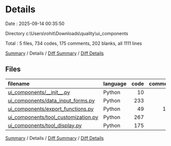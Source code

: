 # Details

Date : 2025-09-14 00:35:50

Directory c:\\Users\\rohit\\Downloads\\quality\\ui_components

Total : 5 files,  734 codes, 175 comments, 202 blanks, all 1111 lines

[Summary](results.md) / Details / [Diff Summary](diff.md) / [Diff Details](diff-details.md)

## Files
| filename | language | code | comment | blank | total |
| :--- | :--- | ---: | ---: | ---: | ---: |
| [ui\_components/\_\_init\_\_.py](/ui_components/__init__.py) | Python | 10 | 4 | 2 | 16 |
| [ui\_components/data\_input\_forms.py](/ui_components/data_input_forms.py) | Python | 233 | 33 | 69 | 335 |
| [ui\_components/export\_functions.py](/ui_components/export_functions.py) | Python | 49 | 104 | 37 | 190 |
| [ui\_components/tool\_customization.py](/ui_components/tool_customization.py) | Python | 267 | 14 | 51 | 332 |
| [ui\_components/tool\_display.py](/ui_components/tool_display.py) | Python | 175 | 20 | 43 | 238 |

[Summary](results.md) / Details / [Diff Summary](diff.md) / [Diff Details](diff-details.md)